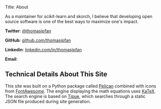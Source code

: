 Title: About

As a maintainer for scikit-learn and skorch, I believe that developing open source software is one of the best ways to maximize one's impact.

**Twitter**: <a href="https://twitter.com/thomasjpfan" target="_blank" rel="noopener">@thomasjpfan</a>

**GitHub**: <a href="https://github.com/thomasjpfan" target="_blank" rel="noopener">github.com/thomasjpfan</a>

**Linkedin**: <a href="https://www.linkedin.com/in/thomasjpfan/" target="_blank" rel="noopener">linkedin.com/in/thomasjpfan</a>

**Email**: <script>
var username = "thomasjpfan";
var hostname = "gmail.com";
var linktext = username + "@" + hostname ;
document.write("<a href='" + "mail" + "to:" + username + "@" + hostname + "'>" + linktext + "</a>");
</script>


## Technical Details About This Site

This site was built on a Python package called [Pelican](http://docs.getpelican.com/) combined with icons from [FontAwesome](http://fontawesome.io/). The engine displaying the math equations uses [KaTeX](https://khan.github.io/KaTeX/). The search engine is based on [Tipue](http://www.tipue.com/search/), which searches through a static JSON file produced during site generation.

